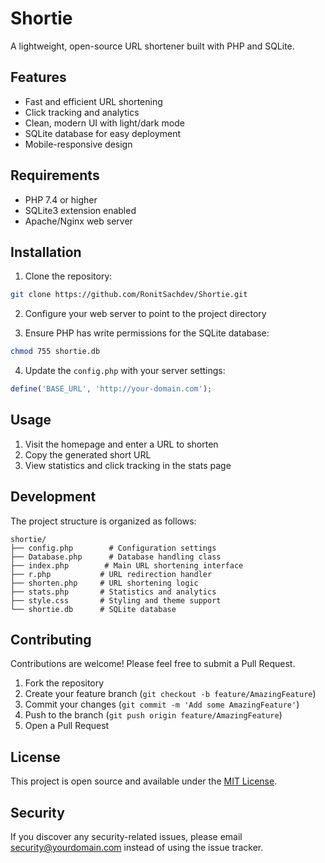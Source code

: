 # Shortie

A lightweight, open-source URL shortener built with PHP and SQLite.

## Features

- Fast and efficient URL shortening
- Click tracking and analytics
- Clean, modern UI with light/dark mode
- SQLite database for easy deployment
- Mobile-responsive design

## Requirements

- PHP 7.4 or higher
- SQLite3 extension enabled
- Apache/Nginx web server

## Installation

1. Clone the repository:
```bash
git clone https://github.com/RonitSachdev/Shortie.git
```

2. Configure your web server to point to the project directory

3. Ensure PHP has write permissions for the SQLite database:
```bash
chmod 755 shortie.db
```

4. Update the `config.php` with your server settings:
```php
define('BASE_URL', 'http://your-domain.com');
```

## Usage

1. Visit the homepage and enter a URL to shorten
2. Copy the generated short URL
3. View statistics and click tracking in the stats page

## Development

The project structure is organized as follows:

```
shortie/
├── config.php        # Configuration settings
├── Database.php      # Database handling class
├── index.php        # Main URL shortening interface
├── r.php           # URL redirection handler
├── shorten.php     # URL shortening logic
├── stats.php       # Statistics and analytics
├── style.css       # Styling and theme support
└── shortie.db      # SQLite database
```

## Contributing

Contributions are welcome! Please feel free to submit a Pull Request.

1. Fork the repository
2. Create your feature branch (`git checkout -b feature/AmazingFeature`)
3. Commit your changes (`git commit -m 'Add some AmazingFeature'`)
4. Push to the branch (`git push origin feature/AmazingFeature`)
5. Open a Pull Request

## License

This project is open source and available under the [MIT License](LICENSE).

## Security

If you discover any security-related issues, please email security@yourdomain.com instead of using the issue tracker. 